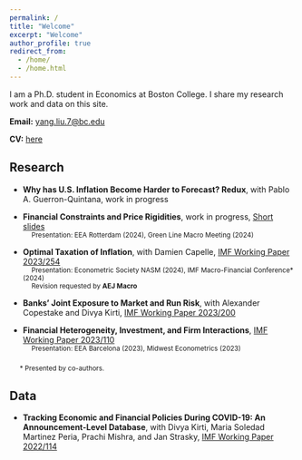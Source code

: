 ```yaml
---
permalink: /
title: "Welcome"
excerpt: "Welcome"
author_profile: true
redirect_from: 
  - /home/
  - /home.html
---
```


I am a Ph.D. student in Economics at Boston College. I share my research work and data on this site. 

**Email:** [yang.liu.7@bc.edu](mailto:yang.liu.7@bc.edu)

**CV:** [here](files/YL_CV_current.pdf)

## Research

* **Why has U.S. Inflation Become Harder to Forecast? Redux**, with Pablo A. Guerron-Quintana, work in progress <br>

* **Financial Constraints and Price Rigidities**, work in progress, [Short slides](files/Finance_Inflation_EEA2024_YL.pdf) <br>
<sub> &emsp;  Presentation: EEA Rotterdam (2024), Green Line Macro Meeting (2024) <sub>

* **Optimal Taxation of Inflation**, with Damien Capelle,  [IMF Working Paper 2023/254](https://www.imf.org/en/Publications/WP/Issues/2023/12/08/Optimal-Taxation-of-Inflation-542215)  <br>
<sub> &emsp;  Presentation: Econometric Society NASM (2024), IMF Macro-Financial Conference* (2024)  <br>
      &emsp;  Revision requested by **AEJ Macro** <sub>
  
* **Banks’ Joint Exposure to Market and Run Risk**, with Alexander Copestake and Divya Kirti,  [IMF Working Paper 2023/200](https://www.imf.org/en/Publications/WP/Issues/2023/09/23/Banks-Joint-Exposure-to-Market-and-Run-Risk-539390)

* **Financial Heterogeneity, Investment, and Firm Interactions**,  [IMF Working Paper 2023/110](https://www.imf.org/en/Publications/WP/Issues/2023/05/26/Financial-Heterogeneity-Investment-and-Firm-Interactions-533844)  <br>
<sub> &emsp;  Presentation: EEA Barcelona (2023), Midwest Econometrics (2023) <sub>


&emsp; <sub> * Presented by co-authors. </sub>


## Data
* **Tracking Economic and Financial Policies During COVID-19: An Announcement-Level Database**, with Divya Kirti, Maria Soledad Martinez Peria, Prachi Mishra, and Jan Strasky, [IMF Working Paper 2022/114](https://www.imf.org/en/Publications/WP/Issues/2022/06/03/Tracking-Economic-and-Financial-Policies-During-COVID-19-An-Announcement-Level-Database-518896)



